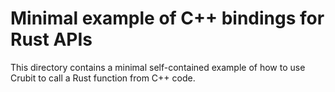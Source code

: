 # Minimal example of C++ bindings for Rust APIs

This directory contains a minimal self-contained example of how to use Crubit to
call a Rust function from C++ code.
